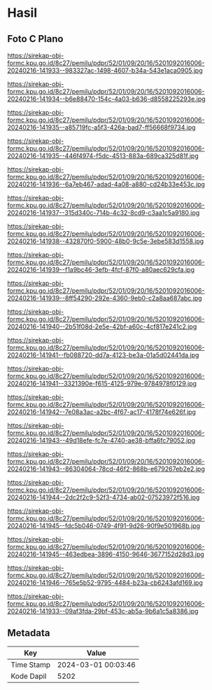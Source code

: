 # Hasil

## Foto C Plano

https://sirekap-obj-formc.kpu.go.id/8c27/pemilu/pdpr/52/01/09/20/16/5201092016006-20240216-141933--983327ac-1498-4607-b34a-543e1aca0905.jpg

https://sirekap-obj-formc.kpu.go.id/8c27/pemilu/pdpr/52/01/09/20/16/5201092016006-20240216-141934--b6e88470-154c-4a03-b636-d8558225293e.jpg

https://sirekap-obj-formc.kpu.go.id/8c27/pemilu/pdpr/52/01/09/20/16/5201092016006-20240216-141935--a85719fc-a5f3-426a-bad7-ff56668f9734.jpg

https://sirekap-obj-formc.kpu.go.id/8c27/pemilu/pdpr/52/01/09/20/16/5201092016006-20240216-141935--446f4974-f5dc-4513-883a-689ca325d81f.jpg

https://sirekap-obj-formc.kpu.go.id/8c27/pemilu/pdpr/52/01/09/20/16/5201092016006-20240216-141936--6a7eb467-adad-4a08-a880-cd24b33e453c.jpg

https://sirekap-obj-formc.kpu.go.id/8c27/pemilu/pdpr/52/01/09/20/16/5201092016006-20240216-141937--315d340c-714b-4c32-8cd9-c3aa1c5a9180.jpg

https://sirekap-obj-formc.kpu.go.id/8c27/pemilu/pdpr/52/01/09/20/16/5201092016006-20240216-141938--432870f0-5900-48b0-9c5e-3ebe583d1558.jpg

https://sirekap-obj-formc.kpu.go.id/8c27/pemilu/pdpr/52/01/09/20/16/5201092016006-20240216-141939--f1a9bc46-3efb-4fcf-87f0-a80aec629cfa.jpg

https://sirekap-obj-formc.kpu.go.id/8c27/pemilu/pdpr/52/01/09/20/16/5201092016006-20240216-141939--8ff54290-292e-4360-9eb0-c2a8aa687abc.jpg

https://sirekap-obj-formc.kpu.go.id/8c27/pemilu/pdpr/52/01/09/20/16/5201092016006-20240216-141940--2b51f08d-2e5e-42bf-a60c-4cf817e241c2.jpg

https://sirekap-obj-formc.kpu.go.id/8c27/pemilu/pdpr/52/01/09/20/16/5201092016006-20240216-141941--fb088720-dd7a-4123-be3a-01a5d02441da.jpg

https://sirekap-obj-formc.kpu.go.id/8c27/pemilu/pdpr/52/01/09/20/16/5201092016006-20240216-141941--3321390e-f615-4125-979e-9784978f0129.jpg

https://sirekap-obj-formc.kpu.go.id/8c27/pemilu/pdpr/52/01/09/20/16/5201092016006-20240216-141942--7e08a3ac-a2bc-4f67-ac17-4178f74e626f.jpg

https://sirekap-obj-formc.kpu.go.id/8c27/pemilu/pdpr/52/01/09/20/16/5201092016006-20240216-141943--49d18efe-fc7e-4740-ae38-bffa6fc79052.jpg

https://sirekap-obj-formc.kpu.go.id/8c27/pemilu/pdpr/52/01/09/20/16/5201092016006-20240216-141943--86304064-78cd-46f2-868b-e679267eb2e2.jpg

https://sirekap-obj-formc.kpu.go.id/8c27/pemilu/pdpr/52/01/09/20/16/5201092016006-20240216-141944--2dc2f2c9-52f3-4734-ab02-07523972f516.jpg

https://sirekap-obj-formc.kpu.go.id/8c27/pemilu/pdpr/52/01/09/20/16/5201092016006-20240216-141945--fdc5b046-0749-4f91-9d26-90f9e501968b.jpg

https://sirekap-obj-formc.kpu.go.id/8c27/pemilu/pdpr/52/01/09/20/16/5201092016006-20240216-141945--463edbea-3896-4150-9646-3677152d28d3.jpg

https://sirekap-obj-formc.kpu.go.id/8c27/pemilu/pdpr/52/01/09/20/16/5201092016006-20240216-141946--765e5b52-9795-4484-b23a-cb6243afd169.jpg

https://sirekap-obj-formc.kpu.go.id/8c27/pemilu/pdpr/52/01/09/20/16/5201092016006-20240216-141933--09af3fda-29bf-453c-ab5a-9b6a1c5a8386.jpg


## Metadata

| Key        | Value               |
| ---------- | ------------------- |
| Time Stamp | 2024-03-01 00:03:46 |
| Kode Dapil | 5202                |



